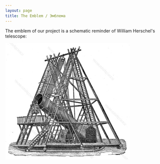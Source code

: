 ```yaml
---
layout: page
title: The Emblem / Эмблема
---
```



The emblem of our project is a schematic reminder of William Herschel's telescope:

![William Herschel's Telescope](/img/telescope.png "William Herschel's Telescope")

